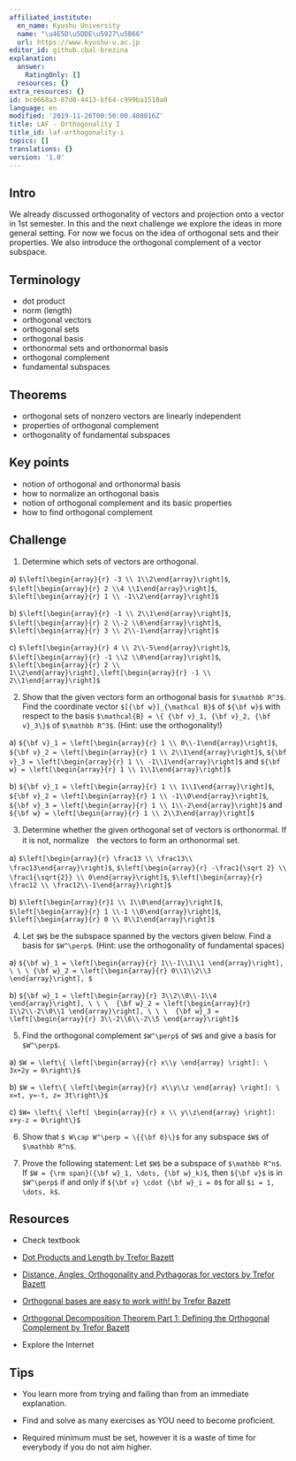 ```yaml
---
affiliated_institute:
  en_name: Kyushu University
  name: "\u4E5D\u5DDE\u5927\u5B66"
  url: https://www.kyushu-u.ac.jp
editor_id: github.cbal-brezina
explanation:
  answer:
    RatingOnly: []
  resources: {}
extra_resources: {}
id: bc0668a3-87d8-4413-bf64-c999ba1518a0
language: en
modified: '2019-11-26T00:50:00.480016Z'
title: LAF - Orthogonality I
title_id: laf-orthogonality-i
topics: []
translations: {}
version: '1.0'
---
```


## Intro

We already discussed orthogonality of vectors and projection onto a vector in 1st semester. In this and the next challenge we explore the ideas in more general setting. For now we focus on the idea of orthogonal sets and their properties. We also introduce the orthogonal complement of a vector subspace. 

## Terminology

- dot product
- norm (length)
- orthogonal vectors
- orthogonal sets
- orthogonal basis
- orthonormal sets and orthonormal basis
- orthogonal complement
- fundamental subspaces

 

## Theorems

- orthogonal sets of nonzero vectors are linearly independent
- properties of orthogonal complement
- orthogonality of fundamental subspaces



## Key points

- notion of orthogonal and orthonormal basis
- how to normalize an orthogonal basis
- notion of orthogonal complement and its basic properties
- how to find orthogonal complement




## Challenge

1. Determine which sets of vectors are orthogonal.

  a) `$\left[\begin{array}{r} -3 \\ 1\\2\end{array}\right]$`, `$\left[\begin{array}{r} 2 \\4 \\1\end{array}\right]$`, `$\left[\begin{array}{r} 1 \\ -1\\2\end{array}\right]$`

  b) `$\left[\begin{array}{r} -1 \\ 2\\1\end{array}\right]$`, `$\left[\begin{array}{r} 2 \\-2 \\6\end{array}\right]$`, `$\left[\begin{array}{r} 3 \\ 2\\-1\end{array}\right]$`

  c) `$\left[\begin{array}{r} 4 \\ 2\\-5\end{array}\right]$`, `$\left[\begin{array}{r} -1 \\2 \\0\end{array}\right]$`, `$\left[\begin{array}{r} 2 \\ 1\\2\end{array}\right],\left[\begin{array}{r} -1 \\ 2\\1\end{array}\right]$`

2. Show that the given vectors form an orthogonal basis  for `$\mathbb R^3$`. Find the coordinate vector `$[{\bf w}]_{\mathcal B}$`  of `${\bf w}$` with respect to the basis `$\mathcal{B} = \{ {\bf v}_1, {\bf v}_2, {\bf v}_3\}$` of `$\mathbb R^3$`. (Hint: use the orthogonality!)

  a) `${\bf v}_1 = \left[\begin{array}{r} 1 \\ 0\\-1\end{array}\right]$`, `${\bf v}_2 = \left[\begin{array}{r} 1 \\ 2\\1\end{array}\right]$`, `${\bf v}_3 = \left[\begin{array}{r} 1 \\ -1\\1\end{array}\right]$` and `${\bf w} = \left[\begin{array}{r} 1 \\ 1\\1\end{array}\right]$`

  b) `${\bf v}_1 = \left[\begin{array}{r} 1 \\ 1\\1\end{array}\right]$`, `${\bf v}_2 = \left[\begin{array}{r} 1 \\ -1\\0\end{array}\right]$`, `${\bf v}_3 = \left[\begin{array}{r} 1 \\ 1\\-2\end{array}\right]$` and `${\bf w} = \left[\begin{array}{r} 1 \\ 2\\3\end{array}\right]$`

3. Determine whether the given orthogonal set of vectors is orthonormal. If it is not, normalize　the vectors to form an orthonormal set.

  a) `$\left[\begin{array}{r} \frac13 \\ \frac13\\ \frac13\end{array}\right]$`, `$\left[\begin{array}{r} -\frac1{\sqrt 2} \\ \frac1{\sqrt{2}} \\ 0\end{array}\right]$`, `$\left[\begin{array}{r} \frac12 \\ \frac12\\-1\end{array}\right]$`

  b) `$\left[\begin{array}{r}1 \\ 1\\0\end{array}\right]$`, `$\left[\begin{array}{r} 1 \\-1 \\0\end{array}\right]$`, `$\left[\begin{array}{r} 0 \\ 0\\1\end{array}\right]$`


4. Let `$W$` be the subspace spanned by the vectors given below. Find a basis for `$W^\perp$`. (Hint: use the orthogonality of fundamental spaces)

  a) `${\bf w}_1 = \left[\begin{array}{r} 1\\-1\\1\\1 \end{array}\right], \ \ \ {\bf w}_2 = \left[\begin{array}{r} 0\\1\\2\\3 \end{array}\right], $`

  b) `${\bf w}_1 = \left[\begin{array}{r} 3\\2\\0\\-1\\4 \end{array}\right], \ \ \ 
{\bf w}_2 = \left[\begin{array}{r} 1\\2\\-2\\0\\1 \end{array}\right], \ \ \ 
{\bf w}_3 = \left[\begin{array}{r} 3\\-2\\6\\-2\\5 \end{array}\right]$`

5. Find the orthogonal complement  `$W^\perp$` of `$W$` and give a basis for `$W^\perp$`. 

  a) `$W = \left\{ \left[\begin{array}{r} x\\y \end{array} \right]: \ 3x+2y = 0\right\}$`

  b) `$W = \left\{ \left[\begin{array}{r} x\\y\\z \end{array} \right]: \ x=t, y=-t, z= 3t\right\}$`

  c) `$W= \left\{ \left[ \begin{array}{r} x \\ y\\z\end{array} \right]: x+y-z = 0\right\}$`

6. Show that `$ W\cap W^\perp = \{{\bf 0}\}$` for any subspace `$W$` of `$\mathbb R^n$`.

7. Prove the following statement: Let `$W$` be a subspace of `$\mathbb R^n$`. If `$W = {\rm span}({\bf w}_1, \dots, {\bf w}_k)$`, then `${\bf v}$` is in `$W^\perp$` if and only if `${\bf v} \cdot {\bf w}_i = 0$` for all `$i = 1, \dots, k$`. 

 




## Resources

- Check textbook

- [Dot Products and Length by Trefor Bazett](https://youtu.be/9oh520TPa44)
 
- [Distance, Angles, Orthogonality and Pythagoras for vectors by Trefor Bazett](https://youtu.be/MKXahTrgVso)

- [Orthogonal bases are easy to work with! by Trefor Bazett](https://youtu.be/FdmppxbMf3g)

- [Orthogonal Decomposition Theorem Part 1: Defining the Orthogonal Complement by Trefor Bazett](https://youtu.be/43b1ltFAwuc)


- Explore the Internet

## Tips


- You learn more from trying and failing than from an immediate explanation.

- Find and solve as many exercises as YOU need to become proficient.

- Required minimum must be set, however it is a waste of time for everybody if you do not aim higher.






